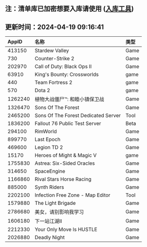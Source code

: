 ## 注：清单库已加密想要入库请使用 ([入库工具](https://github.com/BlankTMing/ManifestAutoUpdate/releases))

## 更新时间：2024-04-19 09:16:41
| AppID | 名称 | 类型  |
| :-------------------- | :----------------------------- | :----------- |
| 413150 | Stardew Valley| Game |
| 730 | Counter-Strike 2| Game |
| 202970 | Call of Duty: Black Ops II| Game |
| 63910 | King's Bounty: Crossworlds| game |
| 440 | Team Fortress 2| game |
| 570 | Dota 2| game |
| 1262240 | 植物大战僵尸™: 和睦小镇保卫战| Game |
| 1326470 | Sons Of The Forest| Game |
| 2465200 | Sons Of The Forest Dedicated Server| Tool |
| 1836200 | Fallout 76 Public Test Server| Beta |
| 294100 | RimWorld| Game |
| 899770 | Last Epoch| Game |
| 469600 | Legion TD 2| Game |
| 15170 | Heroes of Might & Magic V| game |
| 1755830 | Astrea: Six-Sided Oracles| Game |
| 314650 | SpaceEngine| Game |
| 1166860 | Rival Stars Horse Racing| Game |
| 885000 | Synth Riders| Game |
| 2202100 | Infection Free Zone - Map Editor| Tool |
| 1579880 | The Light Brigade| Game |
| 2786680 | 美女，请别影响我学习| Game |
| 1606180 | 下一站江湖Ⅱ| Game |
| 2212330 | Your Only Move Is HUSTLE| Game |
| 2026880 | Deadly Night| Game |
